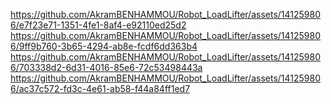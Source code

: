 https://github.com/AkramBENHAMMOU/Robot_LoadLifter/assets/141259806/e7f23e71-1351-4fe1-8af4-e92110ed25d2
https://github.com/AkramBENHAMMOU/Robot_LoadLifter/assets/141259806/9ff9b760-3b65-4294-ab8e-fcdf6dd363b4
https://github.com/AkramBENHAMMOU/Robot_LoadLifter/assets/141259806/703338d2-6d31-4016-85e6-72c53498443a
https://github.com/AkramBENHAMMOU/Robot_LoadLifter/assets/141259806/ac37c572-fd3c-4e61-ab58-f44a84ff1ed7
